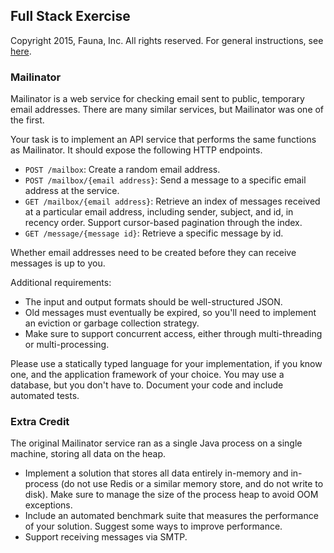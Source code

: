 
## Full Stack Exercise

Copyright 2015, Fauna, Inc. All rights reserved. For general instructions, see [here](https://github.com/faunadb/exercises/blob/master/README.md).

### Mailinator

Mailinator is a web service for checking email sent to public, temporary email addresses. There are many similar services, but Mailinator was one of the first.

Your task is to implement an API service that performs the same functions as Mailinator. It should expose the following HTTP endpoints.

 - `POST /mailbox`: Create a random email address.
 - `POST /mailbox/{email address}`: Send a message to a specific email address at the service.
 - `GET /mailbox/{email address}`: Retrieve an index of messages received at a particular email address, including sender, subject, and id, in recency order. Support cursor-based pagination through the index.
 - `GET /message/{message id}`: Retrieve a specific message by id.

Whether email addresses need to be created before they can receive messages is up to you.

Additional requirements:

  - The input and output formats should be well-structured JSON.
  - Old messages must eventually be expired, so you'll need to implement an eviction or garbage collection strategy.
  - Make sure to support concurrent access, either through multi-threading or multi-processing.

Please use a statically typed language for your implementation, if you know one, and the application framework of your choice. You may use a database, but you don't have to. Document your code and include automated tests.

### Extra Credit

The original Mailinator service ran as a single Java process on a single machine, storing all data on the heap.

 - Implement a solution that stores all data entirely in-memory and in-process (do not use Redis or a similar memory store, and do not write to disk). Make sure to manage the size of the process heap to avoid OOM exceptions.
 - Include an automated benchmark suite that measures the performance of your solution. Suggest some ways to improve performance.
 - Support receiving messages via SMTP.